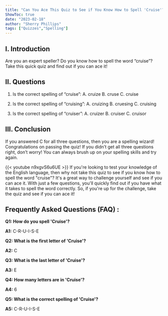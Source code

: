 ```yaml
---
title: "Can You Ace This Quiz to See if You Know How to Spell 'Cruise'?"
ShowToc: true 
date: "2023-02-18"
author: "Sherry Phillips" 
tags: ["Quizzes","Spelling"]
---
```

## I. Introduction
Are you an expert speller? Do you know how to spell the word “cruise”? Take this quick quiz and find out if you can ace it! 

## II. Questions
1. Is the correct spelling of “cruise”: 
A. cruize
B. cruse
C. cruise

2. Is the correct spelling of “cruising”: 
A. cruizing
B. cruesing
C. cruising

3. Is the correct spelling of “cruiser”: 
A. cruizer
B. cruiser
C. cruisor

## III. Conclusion
If you answered C for all three questions, then you are a spelling wizard! Congratulations on passing the quiz! If you didn’t get all three questions right, don’t worry! You can always brush up on your spelling skills and try again.

{{< youtube n9xgvS6u6UE >}} 
If you're looking to test your knowledge of the English language, then why not take this quiz to see if you know how to spell the word "cruise"? It's a great way to challenge yourself and see if you can ace it. With just a few questions, you'll quickly find out if you have what it takes to spell the word correctly. So, if you're up for the challenge, take the quiz and see if you can ace it!

## Frequently Asked Questions (FAQ) :
**Q1: How do you spell 'Cruise'?**

**A1:** C-R-U-I-S-E

**Q2: What is the first letter of 'Cruise'?**

**A2:** C

**Q3: What is the last letter of 'Cruise'?**

**A3:** E

**Q4: How many letters are in 'Cruise'?**

**A4:** 6

**Q5: What is the correct spelling of 'Cruise'?**

**A5:** C-R-U-I-S-E





